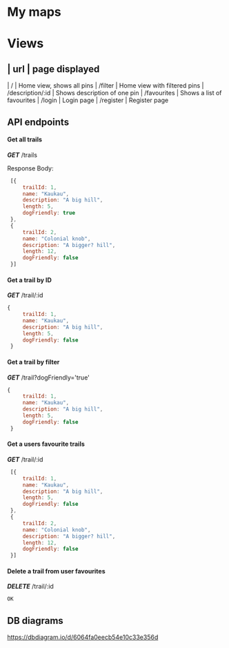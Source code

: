 # My maps

# Views
| url               | page displayed
-------------------------------------------------
| /                 | Home view, shows all pins
| /filter           | Home view with filtered pins
| /description/:id  | Shows description of one pin
| /favourites       | Shows a list of favourites
| /login            | Login page
| /register         | Register page

## API endpoints
#### Get all trails
**_GET_** /trails

Response Body:
```js
 [{
     trailId: 1,
     name: "Kaukau",
     description: "A big hill",
     length: 5,
     dogFriendly: true
 },
 {
     trailId: 2,
     name: "Colonial knob",
     description: "A bigger? hill",
     length: 12,
     dogFriendly: false
 }]
```

#### Get a trail by ID
**_GET_** /trail/:id
```js
{
     trailId: 1,
     name: "Kaukau",
     description: "A big hill",
     length: 5,
     dogFriendly: false
 }
 ```

 #### Get a trail by filter
**_GET_** /trail?dogFriendly='true'

```js
{
     trailId: 1,
     name: "Kaukau",
     description: "A big hill",
     length: 5,
     dogFriendly: false
 }
 ```

#### Get a users favourite trails
**_GET_** /trail/:id
```js
 [{
     trailId: 1,
     name: "Kaukau",
     description: "A big hill",
     length: 5,
     dogFriendly: false
 },
 {
     trailId: 2,
     name: "Colonial knob",
     description: "A bigger? hill",
     length: 12,
     dogFriendly: false
 }]
```

 #### Delete a trail from user favourites
**_DELETE_** /trail/:id
```js
OK
 ```


 ## DB diagrams
 https://dbdiagram.io/d/6064fa0eecb54e10c33e356d